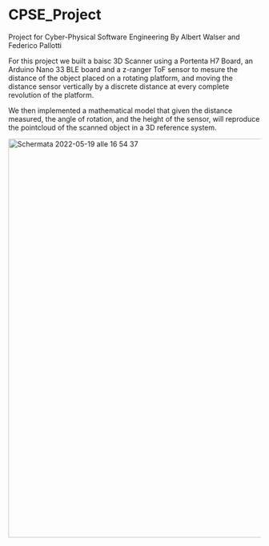 # CPSE_Project
Project for Cyber-Physical Software Engineering
By Albert Walser and Federico Pallotti

For this project we built a baisc 3D Scanner using a Portenta H7 Board, an Arduino Nano 33 BLE board and a z-ranger ToF sensor to mesure the distance of the object placed on a rotating platform, and moving the distance sensor vertically by a discrete distance at every complete revolution of the platform.

We then implemented a mathematical model that given the distance measured, the angle of rotation, and the height of the sensor, will reproduce the pointcloud of the scanned object in a 3D reference system.

<img width="797" alt="Schermata 2022-05-19 alle 16 54 37" src="https://user-images.githubusercontent.com/77103965/169326554-f6a74291-b39b-4460-bfe1-7f2cac489666.png">
